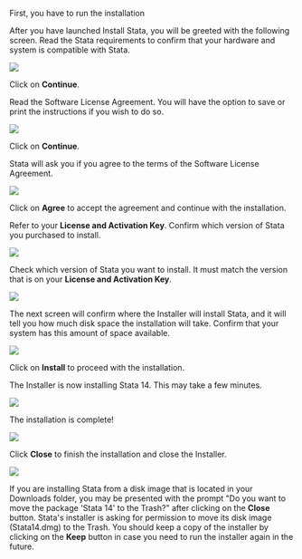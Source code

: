 First, you have to run the installation

After you have launched Install Stata, you will be greeted with the following screen. Read the Stata requirements to confirm that your hardware and system is compatible with Stata.

![](https://www.stata.com/install-guide/i/1_Introduction.png)

Click on **Continue**.

Read the Software License Agreement. You will have the option to save or print the instructions if you wish to do so.

![](https://www.stata.com/install-guide/i/2a_License.png)

Click on <strong>Continue</strong>.

Stata will ask you if you agree to the terms of the Software License Agreement.

![](https://www.stata.com/install-guide/i/2b_License.png)

Click on **Agree** to accept the agreement and continue with the installation.

Refer to your **License and Activation Key**. Confirm which version of Stata you purchased to install.

![](https://www.stata.com/install-guide/i/license-and-activation-key.png) 

Check which version of Stata you want to install. It must match the version that is on your **License and Activation Key**.

![](https://www.stata.com/install-guide/i/4a_Installation_Type.png) 

The next screen will confirm where the Installer will install Stata, and it will tell you how much disk space the installation will take. Confirm that your system has this amount of space available.

![](https://www.stata.com/install-guide/i/4b_Installation_Type.png) 

Click on **Install** to proceed with the installation.

The Installer is now installing Stata 14. This may take a few minutes.

![](https://www.stata.com/install-guide/i/5_Installation.png)

The installation is complete!

![](https://www.stata.com/install-guide/i/6_Summary.png)

Click **Close** to finish the installation and close the Installer.

![](https://www.stata.com/install-guide/i/move.png)

If you are installing Stata from a disk image that is located in your Downloads folder, you may be presented with the prompt "Do you want to move the package 'Stata 14' to the Trash?" after clicking on the <strong>Close</strong> button. Stata's installer is asking for permission to move its disk image (Stata14.dmg) to the Trash. You should keep a copy of the installer by clicking on the <strong>Keep</strong> button in case you need to run the installer again in the future.